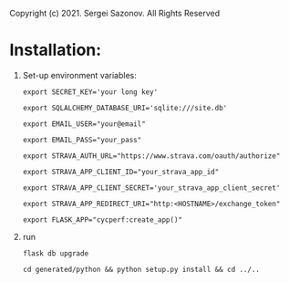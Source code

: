 Copyright (c) 2021. Sergei Sazonov. All Rights Reserved





# Installation:
1. Set-up environment variables:

    `export SECRET_KEY='your long key'`
    
    `export SQLALCHEMY_DATABASE_URI='sqlite:///site.db'`
    
    `export EMAIL_USER="your@email"`
    
    `export EMAIL_PASS="your_pass" `
    
    `export STRAVA_AUTH_URL="https://www.strava.com/oauth/authorize"`
    
    `export STRAVA_APP_CLIENT_ID="your_strava_app_id"`
    
    `export STRAVA_APP_CLIENT_SECRET='your_strava_app_client_secret'`
    
    `export STRAVA_APP_REDIRECT_URI="http:<HOSTNAME>/exchange_token"`
    
    `export FLASK_APP="cycperf:create_app()"`


2. run 
   
   `flask db upgrade`
   
    `cd generated/python && python setup.py install && cd ../..`


